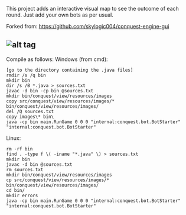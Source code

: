 This project adds an interactive visual map to see the outcome
of each round. Just add your own bots as per usual.

Forked from: https://github.com/skylogic004/conquest-engine-gui

![alt tag](https://github.com/kefik/conquest-engine-gui/raw/master/Conquest/screenshot.png)
------------------------------------------------------------

Compile as follows:
Windows (from cmd):

    [go to the directory containing the .java files]
    rmdir /s /q bin
    mkdir bin
    dir /s /B *.java > sources.txt
    javac -d bin -cp bin @sources.txt
    mkdir bin/conquest/view/resources/images
    copy src/conquest/view/resources/images/* bin/conquest/view/resources/images/
    del /Q sources.txt
    copy images\* bin\
    java -cp bin main.RunGame 0 0 0 "internal:conquest.bot.BotStarter" "internal:conquest.bot.BotStarter"

Linux:

    rm -rf bin
    find . -type f \( -iname "*.java" \) > sources.txt
    mkdir bin
    javac -d bin @sources.txt
    rm sources.txt
    mkdir bin/conquest/view/resources/images
    cp src/conquest/view/resources/images/* bin/conquest/view/resources/images/
    cd bin/
    mkdir errors
    java -cp bin main.RunGame 0 0 0 "internal:conquest.bot.BotStarter" "internal:conquest.bot.BotStarter"
